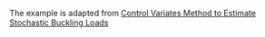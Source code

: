 The example is adapted from [Control Variates Method to Estimate Stochastic Buckling Loads](https://doi.org/10.1002/nme.70070)
